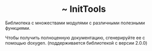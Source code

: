 <h1 align="center">~ InitTools</h1>
Библиотека с множествами модулями с различными полезными функциями.

Чтобы получить полноценную документацию, сгенерируйте ее с помощью doxygen. (поддерживается библиотекой с версии 2.0.0)
